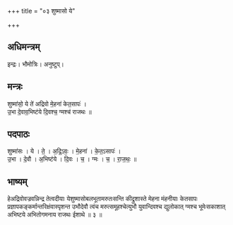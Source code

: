 +++
title = "०३ शुष्मासो ये"

+++
## अधिमन्त्रम्
इन्द्रः। भौमोत्रिः। अनुष्टुप्।

## मन्त्रः
शुष्मा॑सो॒ ये ते॑ अद्रिवो मे॒हना॑ केत॒सापः॑ ।  
उ॒भा दे॒वाव॒भिष्ट॑ये दि॒वश्च॒ ग्मश्च॑ राजथः ॥

## पदपाठः
शुष्मा॑सः । ये । ते॒ । अ॒द्रि॒ऽवः॒ । मे॒हना॑ । के॒त॒ऽसापः॑ ।  
उ॒भा । दे॒वौ । अ॒भिष्ट॑ये । दि॒वः । च॒ । ग्मः । च॒ । रा॒ज॒थः॒ ॥

## भाष्यम्
हेअद्रिवोवज्रवन्निन्द्र तेत्वदीयाः येशुष्मासोबलभूतामरुतःसन्ति कीद्रुशास्ते मेहना मंहनीयाः केतसापः प्रज्ञापकङ्कर्मान्तरिक्षंवास्पृशन्त उभौदेवौ त्वंच मरुत्समूहश्चेत्युभौ युवान्दिवश्च द्युलोकात् ग्मश्च भूमेःसकाशात् अभिष्टये अभितोगमनाय राजथः ईशाथे ॥ ३ ॥